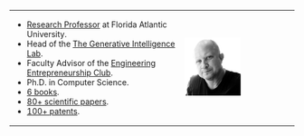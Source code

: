 


<table width="100%" border="0">
<tr>
<td width="60%">

* [Research Professor](https://www.fau.edu/engineering/directory/faculty/koch/) at Florida Atlantic University.
* Head of the [The Generative Intelligence Lab](http://www.generativeintelligencelab.ai).
* Faculty Advisor of the [Engineering Entrepreneurship Club](http://www.faueec.org).
* Ph.D. in Computer Science.
* [6 books](./publications.md#books).
* [80+ scientific papers](./publications.md#papers).
* [100+ patents](./publications.md#patents).

</td>
<td width="40%">
<img src="./images/fkoch-headshot.png" width="100">
</td>
</tr>
</table>

